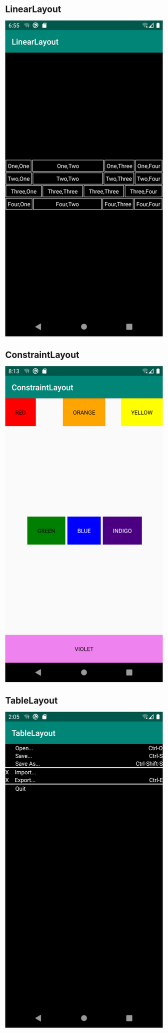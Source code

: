 # LinearLayout

![](./img/2.png)

# ConstraintLayout

![](./img/3.png)

# TableLayout

![](./img/4.png)
